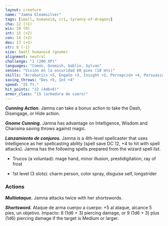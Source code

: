 ```yaml
---
layout: creature
name: "Jamna Gleamsilver"
tags: [small, humanoid, cr1, tyranny-of-dragons]
cha: 12 (+1)
wis: 10 (0)
int: 15 (+2)
con: 14 (+2)
dex: 17 (+3)
str: 8 (-1)
size: Small humanoid (gnome)
alignment: neutral
challenge: "1 (200 XP)"
languages: "Común, Gnomish, Goblin, Sylvan"
senses: "Visión en la oscuridad 60 pies (18 mts)"
skills: "Acrobatics +5, Engaño +3, Insight +2, Percepción +4, Persuasion +3, Sigilo +7"
saving_throws: "Des +5, Int +4"
speed: "25 ft."
hit_points: "22 (4d6+8)"
armor_class: "15 (armadura de cuero)"
---
```


***Cunning Action.*** Jamna can take a bonus action to take the Dash, Disengage, or Hide action.

***Gnome Cunning.*** Jamna has advantage on Intelligence, Wisdom and Charisma saving throws against magic.

***Lanzamiento de conjuros.*** Jamna is a 4th-level spellcaster that uses Intelligence as her spellcasting ability (spell save DC 12, +4 to hit with spell attacks). Jamna has the following spells prepared from the wizard spell list.

* Trucos (a voluntad): mage hand, minor illusion, prestidigitation, ray of frost

* 1st level (3 slots): charm person, color spray, disguise self, longstrider

### Actions

***Multiataque.*** Jamna attacks twice with her shortswords.

***Shortsword.*** Ataque de arma cuerpo a cuerpo: +5 al ataque, alcance 5 pies, un objetivo. Impacto: 6 (1d6 + 3) piercing damage, or 9 (1d6 + 3) plus (1d6) piercing damage if the target is Medium or larger.